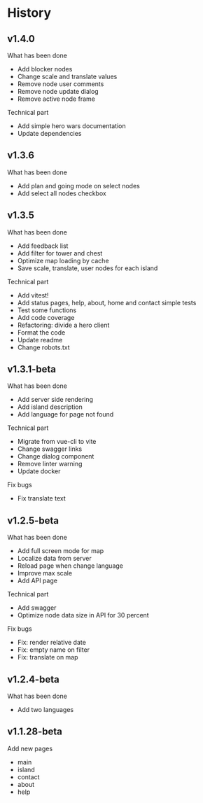 # History

## v1.4.0

What has been done

* Add blocker nodes
* Change scale and translate values
* Remove node user comments
* Remove node update dialog
* Remove aсtive node frame

Technical part

* Add simple hero wars documentation
* Update dependencies


## v1.3.6

What has been done

* Add plan and going mode on select nodes
* Add select all nodes checkbox


## v1.3.5

What has been done

* Add feedback list
* Add filter for tower and chest
* Optimize map loading by cache
* Save scale, translate, user nodes for each island

Technical part

* Add vitest!
* Add status pages, help, about, home and contact simple tests
* Test some functions
* Add code coverage
* Refactoring: divide a hero client
* Format the code
* Update readme
* Change robots.txt


## v1.3.1-beta

What has been done

* Add server side rendering
* Add island description
* Add language for page not found

Technical part

* Migrate from vue-cli to vite
* Change swagger links
* Change dialog component
* Remove linter warning
* Update docker

Fix bugs

* Fix translate text


## v1.2.5-beta

What has been done

* Add full screen mode for map
* Localize data from server
* Reload page when change language
* Improve max scale
* Add API page

Technical part

* Add swagger
* Optimize node data size in API for 30 percent

Fix bugs

* Fix: render relative date
* Fix: empty name on filter
* Fix: translate on map


## v1.2.4-beta

What has been done

* Add two languages


## v1.1.28-beta

Add new pages

* main
* island
* contact
* about
* help

